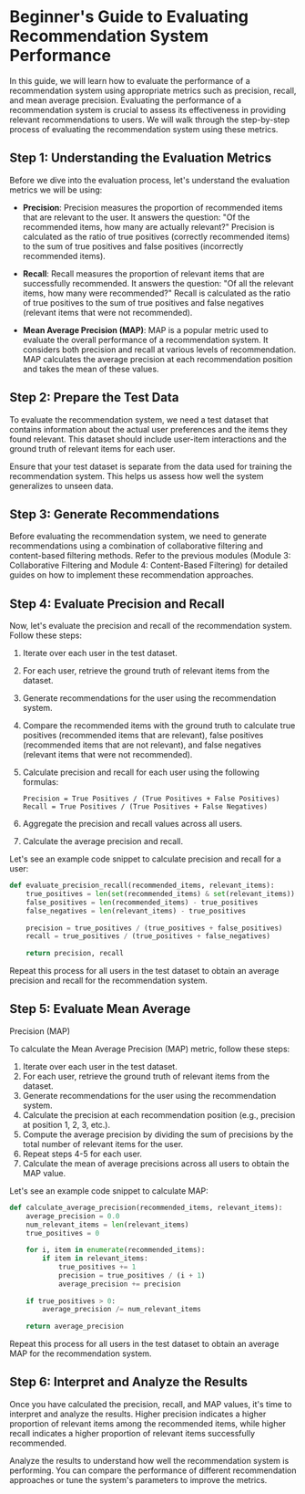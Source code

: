 # Beginner's Guide to Evaluating Recommendation System Performance

In this guide, we will learn how to evaluate the performance of a recommendation system using appropriate metrics such as precision, recall, and mean average precision. Evaluating the performance of a recommendation system is crucial to assess its effectiveness in providing relevant recommendations to users. We will walk through the step-by-step process of evaluating the recommendation system using these metrics.

## Step 1: Understanding the Evaluation Metrics

Before we dive into the evaluation process, let's understand the evaluation metrics we will be using:

- **Precision**: Precision measures the proportion of recommended items that are relevant to the user. It answers the question: "Of the recommended items, how many are actually relevant?" Precision is calculated as the ratio of true positives (correctly recommended items) to the sum of true positives and false positives (incorrectly recommended items).

- **Recall**: Recall measures the proportion of relevant items that are successfully recommended. It answers the question: "Of all the relevant items, how many were recommended?" Recall is calculated as the ratio of true positives to the sum of true positives and false negatives (relevant items that were not recommended).

- **Mean Average Precision (MAP)**: MAP is a popular metric used to evaluate the overall performance of a recommendation system. It considers both precision and recall at various levels of recommendation. MAP calculates the average precision at each recommendation position and takes the mean of these values.

## Step 2: Prepare the Test Data

To evaluate the recommendation system, we need a test dataset that contains information about the actual user preferences and the items they found relevant. This dataset should include user-item interactions and the ground truth of relevant items for each user.

Ensure that your test dataset is separate from the data used for training the recommendation system. This helps us assess how well the system generalizes to unseen data.

## Step 3: Generate Recommendations

Before evaluating the recommendation system, we need to generate recommendations using a combination of collaborative filtering and content-based filtering methods. Refer to the previous modules (Module 3: Collaborative Filtering and Module 4: Content-Based Filtering) for detailed guides on how to implement these recommendation approaches.

## Step 4: Evaluate Precision and Recall

Now, let's evaluate the precision and recall of the recommendation system. Follow these steps:

1. Iterate over each user in the test dataset.
2. For each user, retrieve the ground truth of relevant items from the dataset.
3. Generate recommendations for the user using the recommendation system.
4. Compare the recommended items with the ground truth to calculate true positives (recommended items that are relevant), false positives (recommended items that are not relevant), and false negatives (relevant items that were not recommended).
5. Calculate precision and recall for each user using the following formulas:

   ```
   Precision = True Positives / (True Positives + False Positives)
   Recall = True Positives / (True Positives + False Negatives)
   ```

6. Aggregate the precision and recall values across all users.
7. Calculate the average precision and recall.

Let's see an example code snippet to calculate precision and recall for a user:

```python
def evaluate_precision_recall(recommended_items, relevant_items):
    true_positives = len(set(recommended_items) & set(relevant_items))
    false_positives = len(recommended_items) - true_positives
    false_negatives = len(relevant_items) - true_positives
    
    precision = true_positives / (true_positives + false_positives)
    recall = true_positives / (true_positives + false_negatives)
    
    return precision, recall
```

Repeat this process for all users in the test dataset to obtain an average precision and recall for the recommendation system.

## Step 5: Evaluate Mean Average

 Precision (MAP)

To calculate the Mean Average Precision (MAP) metric, follow these steps:

1. Iterate over each user in the test dataset.
2. For each user, retrieve the ground truth of relevant items from the dataset.
3. Generate recommendations for the user using the recommendation system.
4. Calculate the precision at each recommendation position (e.g., precision at position 1, 2, 3, etc.).
5. Compute the average precision by dividing the sum of precisions by the total number of relevant items for the user.
6. Repeat steps 4-5 for each user.
7. Calculate the mean of average precisions across all users to obtain the MAP value.

Let's see an example code snippet to calculate MAP:

```python
def calculate_average_precision(recommended_items, relevant_items):
    average_precision = 0.0
    num_relevant_items = len(relevant_items)
    true_positives = 0
    
    for i, item in enumerate(recommended_items):
        if item in relevant_items:
            true_positives += 1
            precision = true_positives / (i + 1)
            average_precision += precision
    
    if true_positives > 0:
        average_precision /= num_relevant_items
    
    return average_precision
```

Repeat this process for all users in the test dataset to obtain an average MAP for the recommendation system.

## Step 6: Interpret and Analyze the Results

Once you have calculated the precision, recall, and MAP values, it's time to interpret and analyze the results. Higher precision indicates a higher proportion of relevant items among the recommended items, while higher recall indicates a higher proportion of relevant items successfully recommended.

Analyze the results to understand how well the recommendation system is performing. You can compare the performance of different recommendation approaches or tune the system's parameters to improve the metrics.

